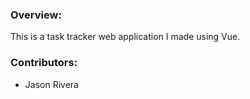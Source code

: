 ### Overview:

This is a task tracker web application I made using Vue.

### Contributors:

- Jason Rivera
